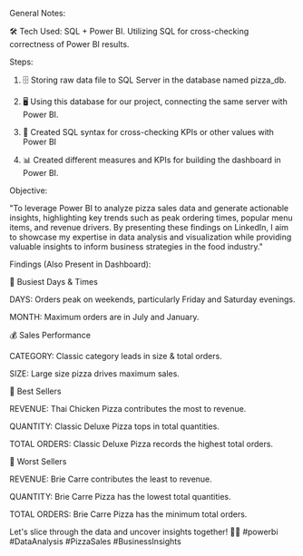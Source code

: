 General Notes:

🛠️ Tech Used: SQL + Power BI. Utilizing SQL for cross-checking correctness of Power BI results.



Steps:

1. 🗄️ Storing raw data file to SQL Server in the database named pizza_db.

2. 🖥️ Using this database for our project, connecting the same server with Power BI.

3. 📝 Created SQL syntax for cross-checking KPIs or other values with Power BI 

4. 📊 Created different measures and KPIs for building the dashboard in Power BI.





Objective:

"To leverage Power BI to analyze pizza sales data and generate actionable insights, highlighting key trends such as peak ordering times, popular menu items, and revenue drivers. By presenting these findings on LinkedIn, I aim to showcase my expertise in data analysis and visualization while providing valuable insights to inform business strategies in the food industry."



Findings (Also Present in Dashboard):



📅 Busiest Days & Times

DAYS: Orders peak on weekends, particularly Friday and Saturday evenings.

MONTH: Maximum orders are in July and January.



💰 Sales Performance

CATEGORY: Classic category leads in size & total orders.

SIZE: Large size pizza drives maximum sales.





🥇 Best Sellers

REVENUE: Thai Chicken Pizza contributes the most to revenue.

QUANTITY: Classic Deluxe Pizza tops in total quantities.

TOTAL ORDERS: Classic Deluxe Pizza records the highest total orders.



🥇 Worst Sellers

REVENUE: Brie Carre contributes the least to revenue.

QUANTITY: Brie Carre Pizza has the lowest total quantities.

TOTAL ORDERS: Brie Carre Pizza has the minimum total orders.



Let's slice through the data and uncover insights together! 🍕💡 #powerbi  #DataAnalysis #PizzaSales #BusinessInsights 

